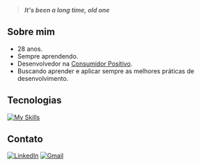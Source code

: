 > ***It's been a long time, old one***

## Sobre mim

- 28 anos.
- Sempre aprendendo.
- Desenvolvedor na [Consumidor Positivo](https://github.com/AcordoCertoBR).
- Buscando aprender e aplicar sempre as melhores práticas de desenvolvimento.

## Tecnologias

[![My Skills](https://skillicons.dev/icons?i=go,mysql,mongodb,dynamodb,redis,python,docker,aws,gcp,spring,linux&theme=dark)](https://skillicons.dev)


## Contato
[![LinkedIn](https://img.shields.io/badge/linkedin-%230077B5.svg?style=for-the-badge&logo=linkedin&logoColor=white)](https://www.linkedin.com/in/paulo-souza27/)
[![Gmail](https://img.shields.io/badge/Gmail-D14836?style=for-the-badge&logo=gmail&logoColor=white)](mailto:paulotadeums@gmail.com)
